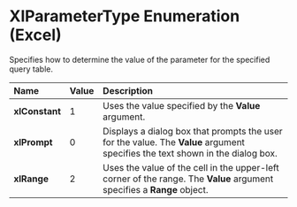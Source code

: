 
# XlParameterType Enumeration (Excel)

Specifies how to determine the value of the parameter for the specified query table.



|**Name**|**Value**|**Description**|
|:-----|:-----|:-----|
|**xlConstant**|1|Uses the value specified by the  **Value** argument.|
|**xlPrompt**|0|Displays a dialog box that prompts the user for the value. The  **Value** argument specifies the text shown in the dialog box.|
|**xlRange**|2|Uses the value of the cell in the upper-left corner of the range. The  **Value** argument specifies a **Range** object.|
